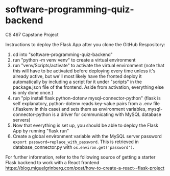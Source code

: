 # software-programming-quiz-backend
CS 467 Capstone Project

Instructions to deploy the Flask App after you clone the GitHub Respository:

1. cd into "software-programming-quiz-backend"
2. run "python -m venv venv" to create a virtual environment
3. run "venv/Scripts/activate" to activate the virtual environment (note that this will have to be activated before deploying every time unless it's already active, but we'll most likely have the fronted deploy it automatically by including a script for it under "scripts" in the package.json file of the frontend. Aside from activation, everything else is only done once.)
4. run "pip install flask python-dotenv mysql-connector-python" (flask is self explanatory, python-dotenv reads key-value pairs from a .env file (.flaskenv in this case) and sets them as environment variables, mysql-connector-python is a driver for communicating with MySQL database servers)
5. Now that everything is set up, you should be able to deploy the Flask App by running "flask run"
6. Create a global environment variable with the MySQL server password `export password=replace_with_password`. This is retrieved in database_connector.py with `os.environ.get('password')`.

For further information, refer to the following source of getting a starter Flask backend to work with a React frontend https://blog.miguelgrinberg.com/post/how-to-create-a-react--flask-project
